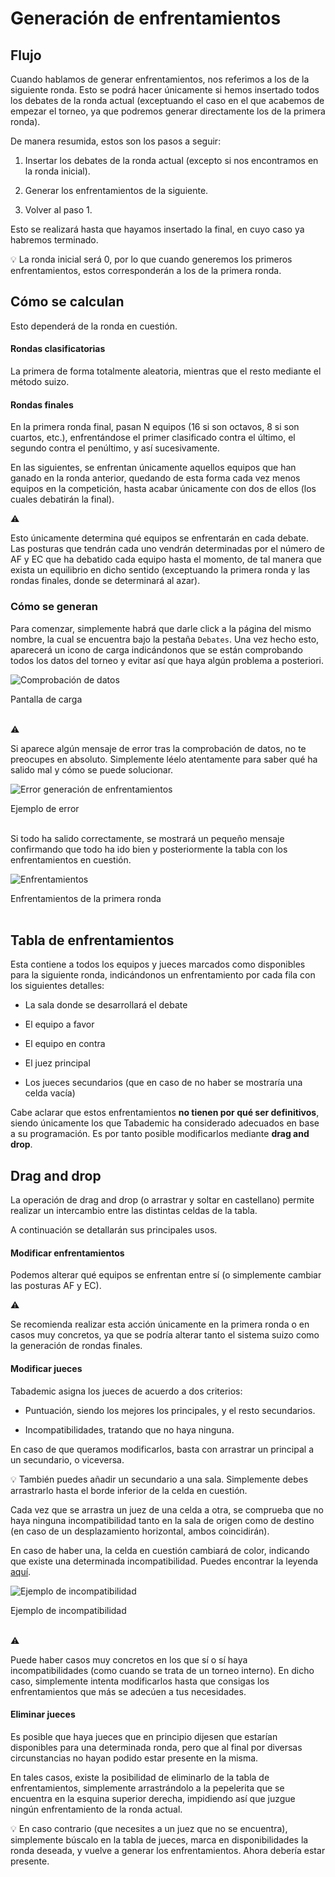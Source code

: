 # Generación de enfrentamientos

## Flujo

Cuando hablamos de generar enfrentamientos, nos referimos a los de la siguiente ronda. Esto se podrá hacer únicamente si hemos insertado todos los debates de la ronda actual (exceptuando el caso en el que acabemos de empezar el torneo, ya que podremos generar directamente los de la primera ronda).

De manera resumida, estos son los pasos a seguir:

1. Insertar los debates de la ronda actual (excepto si nos encontramos en la ronda inicial).

2. Generar los enfrentamientos de la siguiente.

3. Volver al paso 1.

Esto se realizará hasta que hayamos insertado la final, en cuyo caso ya habremos terminado.

<div class="tip">
💡
La ronda inicial será 0, por lo que cuando generemos los primeros enfrentamientos, estos corresponderán a los de la primera ronda.

</div>

## Cómo se calculan

Esto dependerá de la ronda en cuestión.

#### Rondas clasificatorias

La primera de forma totalmente aleatoria, mientras que el resto mediante el método suizo.

#### Rondas finales

En la primera ronda final, pasan N equipos (16 si son octavos, 8 si son cuartos, etc.), enfrentándose el primer clasificado contra el último, el segundo contra el penúltimo, y así sucesivamente.

En las siguientes, se enfrentan únicamente aquellos equipos que han ganado en la ronda anterior, quedando de esta forma cada vez menos equipos en la competición, hasta acabar únicamente con dos de ellos (los cuales debatirán la final).

<div class="warning"> 

⚠️

Esto únicamente determina qué equipos se enfrentarán en cada debate. Las posturas que tendrán cada uno vendrán determinadas por el número de AF y EC que ha debatido cada equipo hasta el momento, de tal manera que exista un equilibrio en dicho sentido (exceptuando la primera ronda y las rondas finales, donde se determinará al azar).

</div>

### Cómo se generan


Para comenzar, simplemente habrá que darle click a la página del mismo nombre, la cual se encuentra bajo la pestaña `Debates`. Una vez hecho esto, aparecerá un icono de carga indicándonos que se están comprobando todos los datos del torneo y evitar así que haya algún problema a posteriori.

![Comprobación de datos](_images/comprobacion_generacion_enfrentamientos.png)

<div class="caption">Pantalla de carga</div>

<br>

<div class="warning"> 

⚠️

Si aparece algún mensaje de error tras la comprobación de datos, no te preocupes en absoluto. Simplemente léelo atentamente para saber qué ha salido mal y cómo se puede solucionar.

</div>

![Error generación de enfrentamientos](_images/error_generacion_enfrentamientos.png)

<div class="caption">Ejemplo de error</div>

<br>

Si todo ha salido correctamente, se mostrará un pequeño mensaje confirmando que todo ha ido bien y posteriormente la tabla con los enfrentamientos en cuestión.

![Enfrentamientos](_images/enfrentamientos.png)

<div class="caption">Enfrentamientos de la primera ronda</div>

<br>

## Tabla de enfrentamientos

Esta contiene a todos los equipos y jueces marcados como disponibles para la siguiente ronda, indicándonos un enfrentamiento por cada fila con los siguientes detalles:

* La sala donde se desarrollará el debate

* El equipo a favor

* El equipo en contra

* El juez principal

* Los jueces secundarios (que en caso de no haber se mostraría una celda vacía)


Cabe aclarar que estos enfrentamientos **no tienen por qué ser definitivos**, siendo únicamente los que Tabademic ha considerado adecuados en base a su programación. Es por tanto posible modificarlos mediante **drag and drop**.

## Drag and drop

La operación de drag and drop (o arrastrar y soltar en castellano) permite realizar un intercambio entre las distintas celdas de la tabla.

A continuación se detallarán sus principales usos.

#### Modificar enfrentamientos

Podemos alterar qué equipos se enfrentan entre sí (o simplemente cambiar las posturas AF y EC).

<div class="warning"> 

⚠️

Se recomienda realizar esta acción únicamente en la primera ronda o en casos muy concretos, ya que se podría alterar tanto el sistema suizo como la generación de rondas finales.

</div>

#### Modificar jueces


Tabademic asigna los jueces de acuerdo a dos criterios:

* Puntuación, siendo los mejores los principales, y el resto secundarios.

* Incompatibilidades, tratando que no haya ninguna.

En caso de que queramos modificarlos, basta con arrastrar un principal a un secundario, o viceversa.

<div class="tip">
💡
También puedes añadir un secundario a una sala. Simplemente debes arrastrarlo hasta el borde inferior de la celda en cuestión.

</div>

Cada vez que se arrastra un juez de una celda a otra, se comprueba que no haya ninguna incompatibilidad tanto en la sala de origen como de destino (en caso de un desplazamiento horizontal, ambos coincidirán).

En caso de haber una, la celda en cuestión cambiará de color, indicando que existe una determinada incompatibilidad. Puedes encontrar la leyenda [aquí](incompatibilidades.md).

![Ejemplo de incompatibilidad](_images/incompatibilidad.png)

<div class="caption">Ejemplo de incompatibilidad</div>

<br>


<div class="warning"> 

⚠️

Puede haber casos muy concretos en los que sí o sí haya incompatibilidades (como cuando se trata de un torneo interno). En dicho caso, simplemente intenta modificarlos hasta que consigas los enfrentamientos que más se adecúen a tus necesidades.

</div>

#### Eliminar jueces

Es posible que haya jueces que en principio dijesen que estarían disponibles para una determinada ronda, pero que al final por diversas circunstancias no hayan podido estar presente en la misma.

En tales casos, existe la posibilidad de eliminarlo de la tabla de enfrentamientos, simplemente arrastrándolo a la pepelerita que se encuentra en la esquina superior derecha, impidiendo así que juzgue ningún enfrentamiento de la ronda actual.



<div class="tip">
💡
En caso contrario (que necesites a un juez que no se encuentra), simplemente búscalo en la tabla de jueces, marca en disponibilidades la ronda deseada, y vuelve a generar los enfrentamientos. Ahora debería estar presente.

</div>